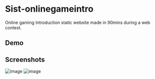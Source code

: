 # Sist-onlinegameintro
Online gaming Introduction static website made in 90mins during a web contest.
## Demo 
## Screenshots
![image](https://user-images.githubusercontent.com/88220620/156169980-27ba5564-75d1-4303-bba3-93962dfd981c.png)
![image](https://user-images.githubusercontent.com/88220620/156169992-b06a4d07-a574-454a-93b4-426e456d9f48.png)
